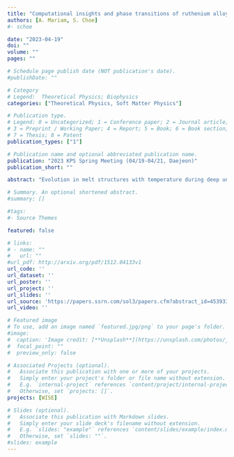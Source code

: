 ```yaml
---
title: "Computational insights and phase transitions of ruthenium alloy using classical molecular dynamics"
authors: [A. Mariam, S. Choe]
#- schoe

date: "2023-04-19"
doi: ""
volume: ""
pages: ""

# Schedule page publish date (NOT publication's date).
#publishDate: ""

# Category
# Legend:  Theoretical Physics; Biophysics
categories: ["Theoretical Physics, Soft Matter Physics"]

# Publication type.
# Legend: 0 = Uncategorized; 1 = Conference paper; 2 = Journal article;
# 3 = Preprint / Working Paper; 4 = Report; 5 = Book; 6 = Book section;
# 7 = Thesis; 8 = Patent
publication_types: ["1"]

# Publication name and optional abbreviated publication name.
publication: "2023 KPS Spring Meeting (04/19-04/21, Daejeon)"
publication_short: ""

abstract: "Evolution in melt structures with temperature during deep undercooling, forming uniform melt-free crystal sites, and the effect of the melt state on solidification behaviors by using embedded atom method (EAM) potential, all have theoretical significance for understanding the mechanism of metal solidification. This EAM potential has remarkable accuracy and a wide range of properties, including mechanical properties, lattice dynamics, the energetics of competing crystal structures, defects, deformation routes, and liquid structures. In this study, we have performed a molecular dynamics simulation to examine the impact of different cooling rates during melt Ruthenium (Ru) alloy's solidification at temperatures ranging from 3250 K to 50 K. The evolutions in local systems have been observed in an energy-temperature curve, pair-correlation functions, bond angle distribution functions, the Honeycutt-Anderson index, and visualization analysis. Upon quenching with different cooling rates, we have observed transformation to a supercooled liquid state at 1200 K and a body-centered cubic-like cluster dominated after 1200 K in a stable and supercooled liquid form. We have calculated a critical cooling rate (1012 K/s) for the crystal to amorphous transition, and the solidification under cooling increases being the superheating temperature accelerates until the maximum cooling is achieved. We have found that the maximal undercooling occurred approximately at 0.4396Tm K and the maximal superheating at 1.2893Tm K. In our simulated data, the first and second peaks of radial distribution function(RDF) at room temperature show fair accordance with the experimentally observed RDF peaks of Ru nanoparticles. These findings will provide a roadmap and a foundation for further research on the relationship between melt temperature and nucleation supercooling."

# Summary. An optional shortened abstract.
#summary: []

#tags:
#- Source Themes

featured: false

# links:
# - name: ""
#   url: ""
#url_pdf: http://arxiv.org/pdf/1512.04133v1
url_code: ''
url_dataset: ''
url_poster: ''
url_project: ''
url_slides: ''
url_source: 'https://papers.ssrn.com/sol3/papers.cfm?abstract_id=4539335'
url_video: ''

# Featured image
# To use, add an image named `featured.jpg/png` to your page's folder.
#image:
#  caption: 'Image credit: [**Unsplash**](https://unsplash.com/photos/jdD8gXaTZsc)'
#  focal_point: ""
#  preview_only: false

# Associated Projects (optional).
#   Associate this publication with one or more of your projects.
#   Simply enter your project's folder or file name without extension.
#   E.g. `internal-project` references `content/project/internal-project/index.md`.
#   Otherwise, set `projects: []`.
projects: [WISE]

# Slides (optional).
#   Associate this publication with Markdown slides.
#   Simply enter your slide deck's filename without extension.
#   E.g. `slides: "example"` references `content/slides/example/index.md`.
#   Otherwise, set `slides: ""`.
#slides: example
---
```



